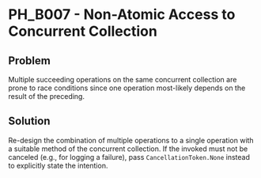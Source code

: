 # PH_B007 - Non-Atomic Access to Concurrent Collection

## Problem

Multiple succeeding operations on the same concurrent collection are prone to race conditions since one operation most-likely depends on the result of the preceding.

## Solution

Re-design the combination of multiple operations to a single operation with a suitable method of the concurrent collection. If the invoked must not be canceled (e.g., for logging a failure), pass `CancellationToken.None` instead to explicitly state the intention.

